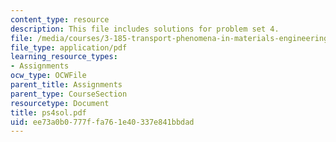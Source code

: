 ```yaml
---
content_type: resource
description: This file includes solutions for problem set 4.
file: /media/courses/3-185-transport-phenomena-in-materials-engineering-fall-2003/ee73a0b0777ffa761e40337e841bbdad_ps4sol.pdf
file_type: application/pdf
learning_resource_types:
- Assignments
ocw_type: OCWFile
parent_title: Assignments
parent_type: CourseSection
resourcetype: Document
title: ps4sol.pdf
uid: ee73a0b0-777f-fa76-1e40-337e841bbdad
---
```

